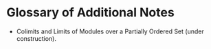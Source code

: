 # Glossary of Additional Notes

* Colimits and Limits of Modules over a Partially Ordered Set (under construction).